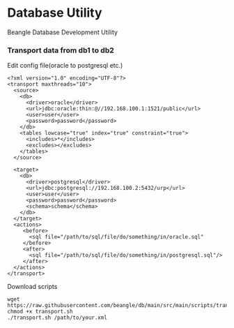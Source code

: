# Database Utility
Beangle Database Development Utility

### Transport data from db1 to db2

Edit config file(oracle to postgresql etc.)

    <?xml version="1.0" encoding="UTF-8"?>
    <transport maxthreads="10">
      <source>
        <db>
          <driver>oracle</driver>
          <url>jdbc:oracle:thin:@//192.168.100.1:1521/public</url>
          <user>user</user>
          <password>password</password>
        </db>
        <tables lowcase="true" index="true" constraint="true">
          <includes>*</includes>
          <excludes></excludes>
        </tables>
      </source>

      <target>
        <db>
          <driver>postgresql</driver>
          <url>jdbc:postgresql://192.168.100.2:5432/urp</url>
          <user>user</user>
          <password>password</password>
          <schema>schema</schema>
        </db>
      </target>
      <actions>
         <before>
           <sql file="/path/to/sql/file/do/something/in/oracle.sql"
         </before>
         <after>
           <sql file="/path/to/sql/file/do/something/in/postgresql.sql"/>
         </after>
      </actions>
    </transport>

Download scripts

    wget https://raw.githubusercontent.com/beangle/db/main/src/main/scripts/transport.sh
    chmod +x transport.sh
    ./transport.sh /path/to/your.xml
